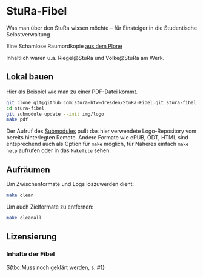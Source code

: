 # StuRa-Fibel

Was man über den StuRa wissen möchte – für Einsteiger in die Studentische Selbstverwaltung

Eine Schamlose Raumordkopie [aus dem Plone](http://www.stura.htw-dresden.de/stura/ref/qm/stu-ve/fibel/die-fibel-als-text) 

Inhaltlich waren u.a. Riegel@StuRa und Volke@StuRa am Werk.

## Lokal bauen

Hier als Beispiel wie man zu einer PDF-Datei kommt.

```bash
git clone git@github.com:stura-htw-dresden/StuRa-Fibel.git stura-fibel
cd stura-fibel
git submodule update --init img/logo
make pdf
```

Der Aufruf des [Submodules](https://chrisjean.com/git-submodules-adding-using-removing-and-updating/ "Introduction to git with submodule") pullt das hier verwendete Logo-Repository vom bereits hinterlegten Remote.
Andere Formate wie ePUB, ODT, HTML sind entsprechend auch als Option für `make` möglich, für Näheres einfach `make help` aufrufen oder in das `Makefile` sehen.

## Aufräumen

Um Zwischenformate und Logs loszuwerden dient:

```bash
make clean
```

Um auch Zielformate zu entfernen:

```bash
make cleanall
```

## Lizensierung

### Inhalte der Fibel

${tbc:Muss noch geklärt werden, s. #1}

